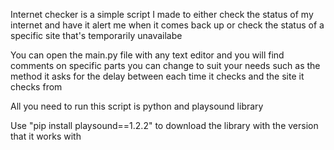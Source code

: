 Internet checker is a simple script I made to either check the status of my internet and have it alert me when it comes back up or check the status of a specific site that's temporarily unavailabe

You can open the main.py file with any text editor and you will find comments on specific parts you can change to suit your needs such as the method it asks for the delay between each time it checks and the site it checks from

All you need to run this script is python and playsound library

Use "pip install playsound==1.2.2" to download the library with the version that it works with